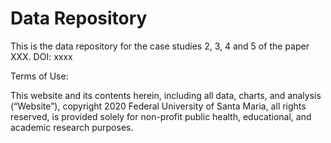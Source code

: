 # Data Repository

This is the data repository for the case studies 2, 3, 4 and 5 of the paper XXX. 
DOI: xxxx


Terms of Use:

This website and its contents herein, including all data, charts, and analysis (“Website”), copyright 2020 Federal University of Santa Maria, all rights reserved, is provided solely for non-profit public health, educational, and academic research purposes.
